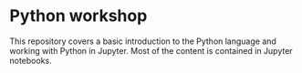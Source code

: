# Python workshop

This repository covers a basic introduction to the Python language and working with Python in Jupyter. Most of the content is contained in Jupyter notebooks.

